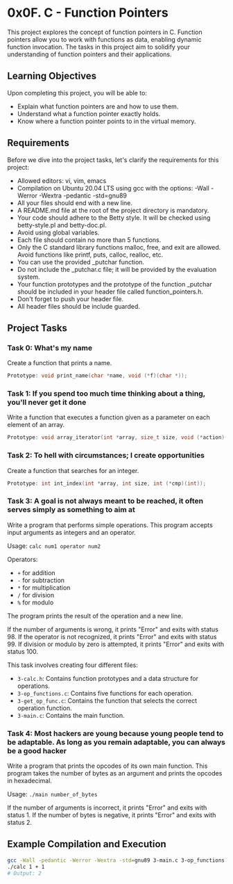 # 0x0F. C - Function Pointers

This project explores the concept of function pointers in C. Function pointers allow you to work with functions as data, enabling dynamic function invocation. The tasks in this project aim to solidify your understanding of function pointers and their applications.

## Learning Objectives

Upon completing this project, you will be able to:

- Explain what function pointers are and how to use them.
- Understand what a function pointer exactly holds.
- Know where a function pointer points to in the virtual memory.

## Requirements

Before we dive into the project tasks, let's clarify the requirements for this project:

- Allowed editors: vi, vim, emacs
- Compilation on Ubuntu 20.04 LTS using gcc with the options: -Wall -Werror -Wextra -pedantic -std=gnu89
- All your files should end with a new line.
- A README.md file at the root of the project directory is mandatory.
- Your code should adhere to the Betty style. It will be checked using betty-style.pl and betty-doc.pl.
- Avoid using global variables.
- Each file should contain no more than 5 functions.
- Only the C standard library functions malloc, free, and exit are allowed. Avoid functions like printf, puts, calloc, realloc, etc.
- You can use the provided _putchar function.
- Do not include the _putchar.c file; it will be provided by the evaluation system.
- Your function prototypes and the prototype of the function _putchar should be included in your header file called function_pointers.h.
- Don't forget to push your header file.
- All header files should be include guarded.

## Project Tasks

### Task 0: What's my name

Create a function that prints a name.

```c
Prototype: void print_name(char *name, void (*f)(char *));
```

### Task 1: If you spend too much time thinking about a thing, you'll never get it done

Write a function that executes a function given as a parameter on each element of an array.

```c
Prototype: void array_iterator(int *array, size_t size, void (*action)(int));
```

### Task 2: To hell with circumstances; I create opportunities

Create a function that searches for an integer.

```c
Prototype: int int_index(int *array, int size, int (*cmp)(int));
```

### Task 3: A goal is not always meant to be reached, it often serves simply as something to aim at

Write a program that performs simple operations. This program accepts input arguments as integers and an operator.

Usage: `calc num1 operator num2`

Operators:

- `+` for addition
- `-` for subtraction
- `*` for multiplication
- `/` for division
- `%` for modulo

The program prints the result of the operation and a new line.

If the number of arguments is wrong, it prints "Error" and exits with status 98. If the operator is not recognized, it prints "Error" and exits with status 99. If division or modulo by zero is attempted, it prints "Error" and exits with status 100.

This task involves creating four different files:

- `3-calc.h`: Contains function prototypes and a data structure for operations.
- `3-op_functions.c`: Contains five functions for each operation.
- `3-get_op_func.c`: Contains the function that selects the correct operation function.
- `3-main.c`: Contains the main function.

### Task 4: Most hackers are young because young people tend to be adaptable. As long as you remain adaptable, you can always be a good hacker

Write a program that prints the opcodes of its own main function. This program takes the number of bytes as an argument and prints the opcodes in hexadecimal.

Usage: `./main number_of_bytes`

If the number of arguments is incorrect, it prints "Error" and exits with status 1. If the number of bytes is negative, it prints "Error" and exits with status 2.

## Example Compilation and Execution

```bash
gcc -Wall -pedantic -Werror -Wextra -std=gnu89 3-main.c 3-op_functions.c 3-get_op_func.c -o calc
./calc 1 + 1
# Output: 2
```
